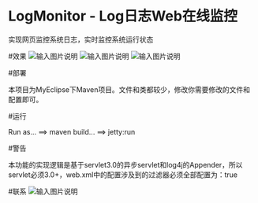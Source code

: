 # LogMonitor - Log日志Web在线监控
实现网页监控系统日志，实时监控系统运行状态

#效果
![输入图片说明](http://git.oschina.net/uploads/images/2016/0928/115347_4742a2bb_490173.png "在这里输入图片标题")
![输入图片说明](http://git.oschina.net/uploads/images/2016/0928/115359_8404751a_490173.png "在这里输入图片标题")
![输入图片说明](http://git.oschina.net/uploads/images/2016/0928/115414_dd318ab3_490173.png "在这里输入图片标题")

#部署 

本项目为MyEclipse下Maven项目。文件和类都较少，修改你需要修改的文件和配置即可。

#运行 

Run as... ==> maven build... ==> jetty:run

#警告 

本功能的实现逻辑是基于servlet3.0的异步servlet和log4j的Appender，所以servlet必须3.0+，web.xml中的配置涉及到的过滤器必须全部配置为：<async-supported>true</async-supported>

#联系 
![输入图片说明](http://git.oschina.net/uploads/images/2016/0928/120126_12ec637e_490173.png "在这里输入图片标题")